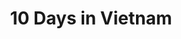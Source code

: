 ---
title: 10 Days in Vietnam
thumbnail: /assets/images/vietnam/temple_of_lit_tiles.jpg
featured_image: /assets/images/vietnam/misty_lake.jpg
categories:
    - travel
tags:
    - featured
---